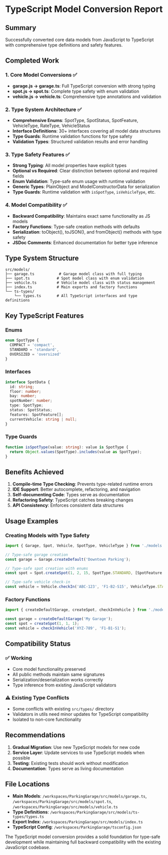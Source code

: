 # TypeScript Model Conversion Report

## Summary

Successfully converted core data models from JavaScript to TypeScript with comprehensive type definitions and safety features.

## Completed Work

### 1. Core Model Conversions ✅

- **garage.js → garage.ts**: Full TypeScript conversion with strong typing
- **spot.js → spot.ts**: Complete type safety with enum validation  
- **vehicle.js → vehicle.ts**: Comprehensive type annotations and validation

### 2. Type System Architecture ✅

- **Comprehensive Enums**: SpotType, SpotStatus, SpotFeature, VehicleType, RateType, VehicleStatus
- **Interface Definitions**: 30+ interfaces covering all model data structures
- **Type Guards**: Runtime validation functions for type safety
- **Validation Types**: Structured validation results and error handling

### 3. Type Safety Features ✅

- **Strong Typing**: All model properties have explicit types
- **Optional vs Required**: Clear distinction between optional and required fields
- **Enum Validation**: Type-safe enum usage with runtime validation
- **Generic Types**: PlainObject<T> and ModelConstructorData<T> for serialization
- **Type Guards**: Runtime validation with `isSpotType`, `isVehicleType`, etc.

### 4. Model Compatibility ✅

- **Backward Compatibility**: Maintains exact same functionality as JS models
- **Factory Functions**: Type-safe creation methods with defaults
- **Serialization**: toObject(), toJSON(), and fromObject() methods with type safety
- **JSDoc Comments**: Enhanced documentation for better type inference

## Type System Structure

```
src/models/
├── garage.ts           # Garage model class with full typing
├── spot.ts            # Spot model class with enum validation  
├── vehicle.ts         # Vehicle model class with status management
├── index.ts           # Main exports and factory functions
└── ts-types/
    └── types.ts       # All TypeScript interfaces and type definitions
```

## Key TypeScript Features

### Enums
```typescript
enum SpotType {
  COMPACT = 'compact',
  STANDARD = 'standard', 
  OVERSIZED = 'oversized'
}
```

### Interfaces
```typescript
interface SpotData {
  id: string;
  floor: number;
  bay: number;
  spotNumber: number;
  type: SpotType;
  status: SpotStatus;
  features: SpotFeature[];
  currentVehicle: string | null;
}
```

### Type Guards
```typescript
function isSpotType(value: string): value is SpotType {
  return Object.values(SpotType).includes(value as SpotType);
}
```

## Benefits Achieved

1. **Compile-time Type Checking**: Prevents type-related runtime errors
2. **IDE Support**: Better autocomplete, refactoring, and navigation
3. **Self-documenting Code**: Types serve as documentation
4. **Refactoring Safety**: TypeScript catches breaking changes
5. **API Consistency**: Enforces consistent data structures

## Usage Examples

### Creating Models with Type Safety
```typescript
import { Garage, Spot, Vehicle, SpotType, VehicleType } from './models';

// Type-safe garage creation
const garage = Garage.createDefault('Downtown Parking');

// Type-safe spot creation with enums
const spot = Spot.createSpot(1, 2, 15, SpotType.STANDARD, [SpotFeature.EV_CHARGING]);

// Type-safe vehicle check-in
const vehicle = Vehicle.checkIn('ABC-123', 'F1-B2-S15', VehicleType.STANDARD);
```

### Factory Functions
```typescript
import { createDefaultGarage, createSpot, checkInVehicle } from './models';

const garage = createDefaultGarage('My Garage');
const spot = createSpot(1, 1, 1);
const vehicle = checkInVehicle('XYZ-789', 'F1-B1-S1');
```

## Compatibility Status

### ✅ Working
- Core model functionality preserved
- All public methods maintain same signatures  
- Serialization/deserialization works correctly
- Type inference from existing JavaScript validators

### ⚠️ Existing Type Conflicts
- Some conflicts with existing `src/types/` directory
- Validators in utils need minor updates for TypeScript compatibility
- Isolated to non-core functionality

## Recommendations

1. **Gradual Migration**: Use new TypeScript models for new code
2. **Service Layer**: Update services to use TypeScript models when possible
3. **Testing**: Existing tests should work without modification
4. **Documentation**: Types serve as living documentation

## File Locations

- **Main Models**: `/workspaces/ParkingGarage/src/models/garage.ts`, `/workspaces/ParkingGarage/src/models/spot.ts`, `/workspaces/ParkingGarage/src/models/vehicle.ts`
- **Type Definitions**: `/workspaces/ParkingGarage/src/models/ts-types/types.ts`
- **Export Index**: `/workspaces/ParkingGarage/src/models/index.ts`
- **TypeScript Config**: `/workspaces/ParkingGarage/tsconfig.json`

The TypeScript model conversion provides a solid foundation for type-safe development while maintaining full backward compatibility with the existing JavaScript codebase.